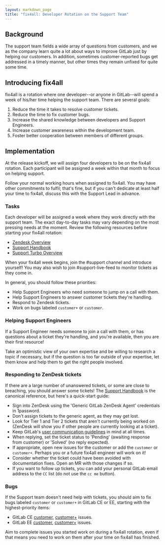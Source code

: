 ```yaml
---
layout: markdown_page
title: "fix4all: Developer Rotation on the Support Team"
---
```


## Background

The support team fields a wide array of questions from customers, and
we as the company learn quite a lot about ways to improve GitLab just
by helping our customers. In addition, sometimes customer-reported
bugs get addressed in a timely manner, but other times they remain
unfixed for quite some time.

## Introducing fix4all

fix4all is a rotation where one developer--or anyone in GitLab--will
spend a week of his/her time helping the support team. There are
several goals:

1. Reduce the time it takes to resolve customer tickets.
1. Reduce the time to fix customer bugs.
1. Increase the shared knowledge between developers and Support Engineers.
1. Increase customer awareness within the development team.
1. Foster better cooperation between members of different groups.

## Implementation

At the release kickoff, we will assign four developers to
be on the fix4all rotation. Each participant will be assigned a week
within that month to focus on helping support.

Follow your normal working hours when assigned to fix4all. You may have other
commitments to fulfil; that's fine, but if you can't dedicate at least half
your time to fix4all, discuss this with the Support Lead in advance.

### Tasks

Each developer will be assigned a week where they work directly with
the support team. The exact day-to-day tasks may vary depending on the
most pressing needs at the moment. Review the following resources before
starting your fix4all rotation:

+ [Zendesk Overview](https://support.zendesk.com/entries/21981122)
+ [Support Handbook](https://about.gitlab.com/handbook/support/)
+ [Support Turbo Overview](https://about.gitlab.com/handbook/support/#support-turbo)

When your fix4all week begins, join the #support channel and introduce
yourself! You may also wish to join #support-live-feed to monitor tickets
as they come in.

In general, you should follow these priorities:

* Help Support Engineers who need someone to jump on a call with them.
* Help Support Engineers to answer customer tickets they're handling.
* Respond to Zendesk tickets.
* Work on bugs labeled `customer+` or `customer`.

### Helping Support Engineers

If a Support Engineer needs someone to join a call with them, or has
questions about a ticket they're handling, and you're available, then
you are their first resource!

Take an optimistic view of your own expertise and be willing to research
a topic if necessary, but if the question is too far outside of your
expertise, let them know and help them to get the right people involved.

### Responding to ZenDesk tickets

If there are a large number of unanswered tickets, or some are close to
breaching, you should answer some tickets! The
[Support Handbook](https://about.gitlab.com/handbook/support/) is the
canonical reference, but here's a quick-start guide:

* Sign into ZenDesk using the 'Generic GitLab ZenDesk Agent' credentials in
  1password.
* Don't assign tickets to the generic agent, as they may get lost.
* Look for Tier 1 and Tier 2 tickets that aren't currently being worked on
  (ZenDesk will show you if other people are currently looking at a ticket).
* Keep GitLab's
  [user communication guidelines](https://about.gitlab.com/handbook/communication/#user-communication-guidelines)
  in mind at all times.
* When replying, set the ticket status to 'Pending' (awaiting response from
  customer) or 'Solved' (no reply expected).
* If appropriate, open new issues for the customer or add the `customer` or
  `customer+`. Perhaps you or a future fix4all engineer will work on it!
* Consider whether the ticket could have been avoided with
  documentation fixes. Open an MR with those changes if so.
* If you want to follow up tickets, you can add your personal GitLab email
  address to the `CC` list (do not use the `cc me` button).

### Bugs

If the Support team doesn't need help with tickets, you should aim to fix
bugs labeled `customer` or `customer+` in GitLab CE or EE, starting with the
highest-priority items:

* GitLab CE
  [customer](https://gitlab.com/gitlab-org/gitlab-ce/issues?scope=all&state=opened&utf8=%E2%9C%93&label_name%5B%5D=customer&sort=priority),
  [customer+](https://gitlab.com/gitlab-org/gitlab-ce/issues?scope=all&state=opened&utf8=%E2%9C%93&label_name%5B%5D=customer%2B&sort=priority)
  issues.
* GitLab EE
  [customer](https://gitlab.com/gitlab-org/gitlab-ee/issues?scope=all&state=opened&utf8=%E2%9C%93&label_name%5B%5D=customer&sort=priority),
  [customer+](https://gitlab.com/gitlab-org/gitlab-ee/issues?scope=all&state=opened&utf8=%E2%9C%93&label_name%5B%5D=customer%2B&sort=priority)
  issues.

Aim to complete issues you started work on during a fix4all rotation, even if
that means you need to work on them after your time on fix4all has finished.
